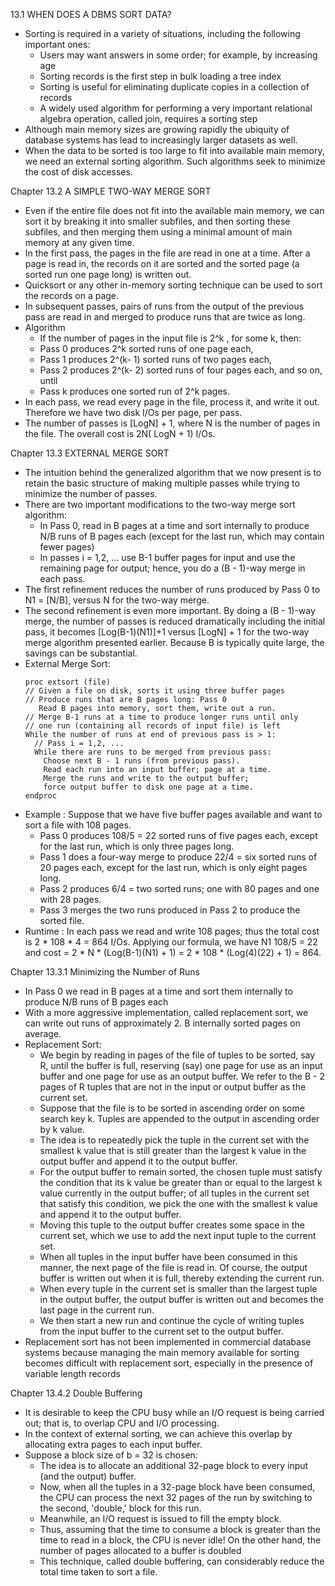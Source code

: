 13.1 WHEN DOES A DBMS SORT DATA?
  - Sorting is required in a variety of situations, including the following important ones:
    - Users may want answers in some order; for example, by increasing age
    - Sorting records is the first step in bulk loading a tree index
    - Sorting is useful for eliminating duplicate copies in a collection of records
    - A widely used algorithm for performing a very important relational algebra operation, called join, requires a sorting step
  - Although main memory sizes are growing rapidly the ubiquity of database systems has lead to increasingly larger datasets as well.
  - When the data to be sorted is too large to fit into available main memory, we need an external sorting algorithm. Such algorithms seek to minimize the cost of disk accesses.

Chapter 13.2 A SIMPLE TWO-WAY MERGE SORT
  - Even if the entire file does not fit into the available main memory, we can sort it by breaking it into smaller subfiles, and then sorting these subfiles, and then merging them using a minimal amount of main memory at any given time.
  - In the first pass, the pages in the file are read in one at a time. After a page is read in, the records on it are sorted and the sorted page (a sorted run one page long) is written out.
  - Quicksort or any other in-memory sorting technique can be used to sort the records on a page.
  - In subsequent passes, pairs of runs from the output of the previous pass are read in and merged to produce runs that are twice as long.
  - Algorithm
    - If the number of pages in the input file is 2^k , for some k, then:
    - Pass 0 produces 2^k sorted runs of one page each,
    - Pass 1 produces 2^(k- 1) sorted runs of two pages each,
    - Pass 2 produces 2^(k- 2) sorted runs of four pages each, and so on, until
    - Pass k produces one sorted run of 2^k pages.
  - In each pass, we read every page in the file, process it, and write it out. Therefore we have two disk I/Os per page, per pass.
  - The number of passes is [LogN] + 1, where N is the number of pages in the file. The overall cost is 2N( LogN + 1) I/Os.

Chapter 13.3 EXTERNAL MERGE SORT
  - The intuition behind the generalized algorithm that we now present is to retain the basic structure of making multiple passes while trying to minimize the number of passes.
  - There are two important modifications to the two-way merge sort algorithm:
    - In Pass 0, read in B pages at a time and sort internally to produce N/B runs of B pages each (except for the last run, which may contain fewer pages)
    - In passes i = 1,2, ... use B-1 buffer pages for input and use the remaining page for output; hence, you do a (B - 1)-way merge in each pass.
  - The first refinement reduces the number of runs produced by Pass 0 to N1 = [N/B], versus N for the two-way merge.
  - The second refinement is even more important. By doing a (B - 1)-way merge, the number of passes is reduced dramatically including the initial pass, it becomes [Log(B-1)(N1)]+1 versus [LogN] + 1 for the two-way merge algorithm presented earlier. Because B is typically quite large, the savings can be substantial.
  - External Merge Sort:
    ```
    proc extsort (file)
    // Given a file on disk, sorts it using three buffer pages
    // Produce runs that are B pages long: Pass 0
       Read B pages into memory, sort them, write out a run.
    // Merge B-1 runs at a time to produce longer runs until only
    // one run (containing all records of input file) is left
    While the number of runs at end of previous pass is > 1:
      // Pass i = 1,2, ...
      While there are runs to be merged from previous pass:
        Choose next B - 1 runs (from previous pass).
        Read each run into an input buffer; page at a time.
        Merge the runs and write to the output buffer;
        force output buffer to disk one page at a time.
    endproc
    ```
  - Example : Suppose that we have five buffer pages available and want to sort a file with 108 pages.
    - Pass 0 produces 108/5 = 22 sorted runs of five pages each, except for the last run, which is only three pages long.
    - Pass 1 does a four-way merge to produce 22/4 = six sorted runs of 20 pages each, except for the last run, which is only eight pages long.
    - Pass 2 produces 6/4 = two sorted runs; one with 80 pages and one with 28 pages.
    - Pass 3 merges the two runs produced in Pass 2 to produce the sorted file.
  - Runtime : In each pass we read and write 108 pages; thus the total cost is 2 * 108 * 4 = 864 I/Os. Applying our formula, we have N1 108/5 = 22 and cost = 2 * N * (Log(B-1)(N1) + 1) = 2 * 108 * (Log(4)(22) + 1) = 864.

Chapter 13.3.1 Minimizing the Number of Runs
  - In Pass 0 we read in B pages at a time and sort them internally to produce N/B runs of B pages each
  - With a more aggressive implementation, called replacement sort, we can write out runs of approximately 2. B internally sorted pages on average.
  - Replacement Sort:
    - We begin by reading in pages of the file of tuples to be sorted, say R, until the buffer is full, reserving (say) one page for use as an input buffer and one page for use as an output buffer. We refer to the B - 2 pages of R tuples that are not in the input or output buffer as the current set.
    - Suppose that the file is to be sorted in ascending order on some search key k. Tuples are appended to the output in ascending order by k value.
    - The idea is to repeatedly pick the tuple in the current set with the smallest k value that is still greater than the largest k value in the output buffer and append it to the output buffer.
    - For the output buffer to remain sorted, the chosen tuple must satisfy the condition that its k value be greater than or equal to the largest k value currently in the output buffer; of all tuples in the current set that satisfy this condition, we pick the one with the smallest k value and append it to the output buffer.
    - Moving this tuple to the output buffer creates some space in the current set, which we use to add the next input tuple to the current set.
    - When all tuples in the input buffer have been consumed in this manner, the next page of the file is read in. Of course, the output buffer is written out when it is full, thereby extending the current run.
    - When every tuple in the current set is smaller than the largest tuple in the output buffer, the output buffer is written out and becomes the last page in the current run.
    -  We then start a new run and continue the cycle of writing tuples from the input buffer to the current set to the output buffer.
  - Replacement sort has not been implemented in commercial database systems because managing the main memory available for sorting becomes difficult with replacement sort, especially in the presence of variable length records

Chapter 13.4.2 Double Buffering
  - It is desirable to keep the CPU busy while an I/O request is being carried out; that is, to overlap CPU and I/O processing.
  - In the context of external sorting, we can achieve this overlap by allocating extra pages to each input buffer.
  - Suppose a block size of b = 32 is chosen:
    - The idea is to allocate an additional 32-page block to every input (and the output) buffer.
    - Now, when all the tuples in a 32-page block have been consumed, the CPU can process the next 32 pages of the run by switching to the second, 'double,' block for this run.
    - Meanwhile, an I/O request is issued to fill the empty block.
    - Thus, assuming that the time to consume a block is greater than the time to read in a block, the CPU is never idle! On the other hand, the number of pages allocated to a buffer is doubled
    - This technique, called double buffering, can considerably reduce the total time taken to sort a file.
